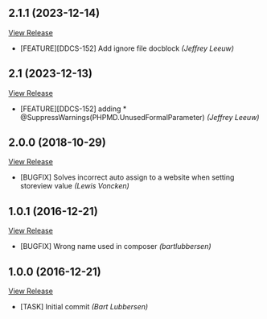 ## 2.1.1 (2023-12-14)

[View Release](git@github.com:experius/Magento-2-Module-Experius-Product-WebsiteIds-Api.git/commits/tag/2.1.1)

*  [FEATURE][DDCS-152] Add ignore file docblock *(Jeffrey Leeuw)*


## 2.1 (2023-12-13)

[View Release](git@github.com:experius/Magento-2-Module-Experius-Product-WebsiteIds-Api.git/commits/tag/2.1)

*  [FEATURE][DDCS-152] adding * @SuppressWarnings(PHPMD.UnusedFormalParameter) *(Jeffrey Leeuw)*


## 2.0.0 (2018-10-29)

[View Release](git@github.com:experius/Magento-2-Module-Experius-Product-WebsiteIds-Api.git/commits/tag/2.0.0)

*  [BUGFIX] Solves incorrect auto assign to a website when setting storeview value *(Lewis Voncken)*


## 1.0.1 (2016-12-21)

[View Release](git@github.com:experius/Magento-2-Module-Experius-Product-WebsiteIds-Api.git/commits/tag/1.0.1)

*  [BUGFIX] Wrong name used in composer *(bartlubbersen)*


## 1.0.0 (2016-12-21)

[View Release](git@github.com:experius/Magento-2-Module-Experius-Product-WebsiteIds-Api.git/commits/tag/1.0.0)

*  [TASK] Initial commit *(Bart Lubbersen)*


